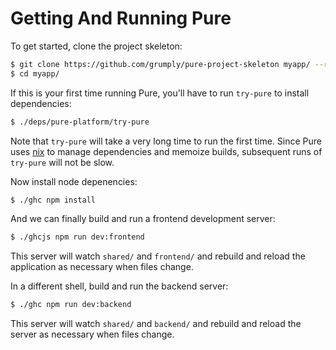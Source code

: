 # Getting And Running Pure

To get started, clone the project skeleton:

```bash
$ git clone https://github.com/grumply/pure-project-skeleton myapp/ --recurse-submodules
$ cd myapp/
```

If this is your first time running Pure, you'll have to run `try-pure` to install dependencies: 

```bash
$ ./deps/pure-platform/try-pure
```

Note that `try-pure` will take a very long time to run the first time. Since Pure uses [nix](https://nixos.org/nix/) to manage dependencies and memoize builds, subsequent runs of `try-pure` will not be slow. 

Now install node depenencies:

```bash
$ ./ghc npm install
```

And we can finally build and run a frontend development server:

```bash
$ ./ghcjs npm run dev:frontend
```

This server will watch `shared/` and `frontend/` and rebuild and reload the application as necessary when files change.

In a different shell, build and run the backend server:

```bash
$ ./ghc npm run dev:backend
```

This server will watch `shared/` and `backend/` and rebuild and reload the server as necessary when files change.

